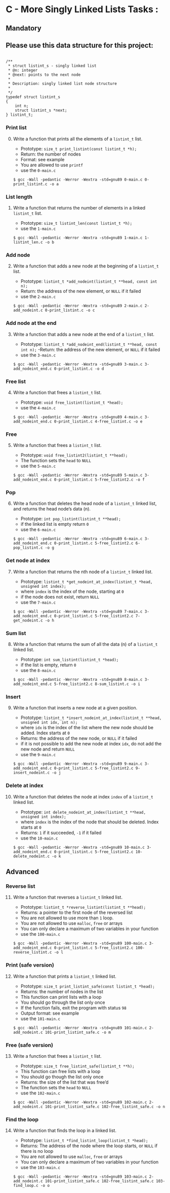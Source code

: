 # C - More Singly Linked Lists Tasks :

 
 
 

## Mandatory





## Please use this data structure for this project:

```{bash}

/**
 * struct listint_s - singly linked list
 * @n: integer
 * @next: points to the next node
 *
 * Description: singly linked list node structure
 * 
 */
typedef struct listint_s
{
    int n;
    struct listint_s *next;
} listint_t;

```

### Print list

0. Write a function that prints all the elements of a `listint_t` list.
    - Prototype: `size_t print_listint(const listint_t *h);`
    - Return: the number of nodes
    - Format: see example
    - You are allowed to use `printf`
    - use the `0-main.c`
      
	```{bash}
	$ gcc -Wall -pedantic -Werror -Wextra -std=gnu89 0-main.c 0-print_listint.c -o a
	```


### List length

1. Write a function that returns the number of elements in a linked `listint_t` list.
    - Prototype: `size_t listint_len(const listint_t *h);`
    - use the `1-main.c`
      
	```{bash}
	$ gcc -Wall -pedantic -Werror -Wextra -std=gnu89 1-main.c 1-listint_len.c -o b
	```


### Add node

2. Write a function that adds a new node at the beginning of a `listint_t` list.
    - Prototype: `listint_t *add_nodeint(listint_t **head, const int n);`
    - Return: the address of the new element, or `NULL` if it failed
    - use the `2-main.c`
      
	```{bash}
	$ gcc -Wall -pedantic -Werror -Wextra -std=gnu89 2-main.c 2-add_nodeint.c 0-print_listint.c -o c
	```


### Add node at the end

3. Write a function that adds a new node at the end of a `listint_t` list.
    - Prototype: `listint_t *add_nodeint_end(listint_t **head, const int n);`
    -Return: the address of the new element, or `NULL` if it failed
    - use the `3-main.c`
      
	```{bash}
	$ gcc -Wall -pedantic -Werror -Wextra -std=gnu89 3-main.c 3-add_nodeint_end.c 0-print_listint.c -o d
	```
### Free list

4. Write a function that frees a `listint_t` list.
    - Prototype: `void free_listint(listint_t *head);`
    - use the `4-main.c`
      
	```{bash}
	$ gcc -Wall -pedantic -Werror -Wextra -std=gnu89 4-main.c 3-add_nodeint_end.c 0-print_listint.c 4-free_listint.c -o e
	```

### Free

5. Write a function that frees a `listint_t` list.
    - Prototype: `void free_listint2(listint_t **head);`
    - The function sets the `head` to `NULL`
    - use the `5-main.c`
      
	```{bash}
	$ gcc -Wall -pedantic -Werror -Wextra -std=gnu89 5-main.c 3-add_nodeint_end.c 0-print_listint.c 5-free_listint2.c -o f
	```



###  Pop
6. Write a function that deletes the head node of a `listint_t` linked list, and returns the head node’s data (n).
    - Prototype: `int pop_listint(listint_t **head);`
    - if the linked list is empty return `0`
    - use the `6-main.c`
      
	```{bash}
	$ gcc -Wall -pedantic -Werror -Wextra -std=gnu89 6-main.c 3-add_nodeint_end.c 0-print_listint.c 5-free_listint2.c 6-pop_listint.c -o g
	```

### Get node at index

7. Write a function that returns the nth node of a `listint_t` linked list.
    - Prototype: `listint_t *get_nodeint_at_index(listint_t *head, unsigned int index);`
    - where `index` is the index of the node, starting at `0`
    - if the node does not exist, return `NULL`
    - use the `7-main.c`
      
	```{bash}
	$ gcc -Wall -pedantic -Werror -Wextra -std=gnu89 7-main.c 3-add_nodeint_end.c 0-print_listint.c 5-free_listint2.c 7-get_nodeint.c -o h
	```

###  Sum list
8. Write a function that returns the sum of all the data (n) of a `listint_t` linked list.
    - Prototype: `int sum_listint(listint_t *head);`
    - if the list is empty, return `0`
    - use the `8-main.c`
      
	```{bash}
	$ gcc -Wall -pedantic -Werror -Wextra -std=gnu89 8-main.c 3-add_nodeint_end.c 5-free_listint2.c 8-sum_listint.c -o i
	```

### Insert

9. Write a function that inserts a new node at a given position.
    - Prototype: `listint_t *insert_nodeint_at_index(listint_t **head, unsigned int idx, int n);`
    - where `idx` is the index of the list where the new node should be added. Index starts at `0`
    - Returns: the address of the new node, or `NULL` if it failed
    - if it is not possible to add the new node at index `idx`, do not add the new node and return `NULL`
    - use the `9-main.c`
      
	```{bash}
	$ gcc -Wall -pedantic -Werror -Wextra -std=gnu89 9-main.c 3-add_nodeint_end.c 0-print_listint.c 5-free_listint2.c 9-insert_nodeint.c -o j
	```

### Delete at index

10. Write a function that deletes the node at index `index` of a `listint_t` linked list.
    - Prototype: `int delete_nodeint_at_index(listint_t **head, unsigned int index);`
    - where `index` is the index of the node that should be deleted. Index starts at `0`
    - Returns: `1` if it succeeded, `-1` if it failed
    - use the `10-main.c`
      
	```{bash}
	$ gcc -Wall -pedantic -Werror -Wextra -std=gnu89 10-main.c 3-add_nodeint_end.c 0-print_listint.c 5-free_listint2.c 10-delete_nodeint.c -o k
	```




## Advanced




### Reverse list

11. Write a function that reverses a `listint_t` linked list.
    - Prototype: `listint_t *reverse_listint(listint_t **head);`
    - Returns: a pointer to the first node of the reversed list
    - You are not allowed to use more than `1` loop.
    - You are not allowed to use `malloc`, `free` or arrays
    - You can only declare a maximum of two variables in your function
    - use the `100-main.c`
      
	```{bash}
	$ gcc -Wall -pedantic -Werror -Wextra -std=gnu89 100-main.c 3-add_nodeint_end.c 0-print_listint.c 5-free_listint2.c 100-reverse_listint.c -o l
	```

### Print (safe version)

12. Write a function that prints a `listint_t` linked list.
    - Prototype: `size_t print_listint_safe(const listint_t *head);`
    - Returns: the number of nodes in the list
    - This function can print lists with a loop
    - You should go through the list only once
    - If the function fails, exit the program with status `98`
    - Output format: see example
    - use the `101-main.c`
      
	```{bash}
	$ gcc -Wall -pedantic -Werror -Wextra -std=gnu89 101-main.c 2-add_nodeint.c 101-print_listint_safe.c -o m
	```

### Free (safe version)

13. Write a function that frees a `listint_t` list.
    - Prototype: `size_t free_listint_safe(listint_t **h);`
    - This function can free lists with a loop
    - You should go though the list only once
    - Returns: the size of the list that was free’d
    - The function sets the `head` to `NULL`
    - use the `102-main.c`
      
	```{bash}
	$ gcc -Wall -pedantic -Werror -Wextra -std=gnu89 102-main.c 2-add_nodeint.c 101-print_listint_safe.c 102-free_listint_safe.c -o n
	```

### Find the loop

14. Write a function that finds the loop in a linked list.
    - Prototype: `listint_t *find_listint_loop(listint_t *head);`
    - Returns: The address of the node where the loop starts, or `NULL` if there is no loop
    - You are not allowed to use `malloc`, `free` or arrays
    - You can only declare a maximum of two variables in your function
    - use the `103-main.c`
      
	```{bash}
	$ gcc -Wall -pedantic -Werror -Wextra -std=gnu89 103-main.c 2-add_nodeint.c 101-print_listint_safe.c 102-free_listint_safe.c 103-find_loop.c -o o
	```
